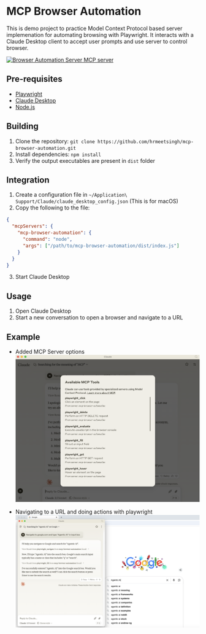 # MCP Browser Automation

This is demo project to practice Model Context Protocol based server implemenation for automating browsing with Playwright. It interacts with a Claude Desktop client to accept user prompts and use server to control browser.

<a href="https://glama.ai/mcp/servers/hokppvk1dy"><img width="380" height="200" src="https://glama.ai/mcp/servers/hokppvk1dy/badge" alt="Browser Automation Server MCP server" /></a>

## Pre-requisites

- [Playwright](https://playwright.dev/)
- [Claude Desktop](https://claude.ai/download)
- [Node.js](https://nodejs.org/en/download/)

## Building

1. Clone the repository: `git clone https://github.com/hrmeetsingh/mcp-browser-automation.git`
2. Install dependencies: `npm install`
3. Verify the output executables are present in `dist` folder

## Integration

1. Create a configuration file in `~/Application\ Support/Claude/claude_desktop_config.json` (This is for macOS)
2. Copy the following to the file:
```json
{
  "mcpServers": {
    "mcp-browser-automation": {
      "command": "node",
      "args": ["/path/to/mcp-browser-automation/dist/index.js"]
    }
  }
}
```
3. Start Claude Desktop

## Usage

1. Open Claude Desktop
2. Start a new conversation to open a browser and navigate to a URL

## Example

- Added MCP Server options
![Added MCP Server options](./image/AvailableMCPTools.png)

- Navigating to a URL and doing actions with playwright
![Navigating to a URL and entering text](./image/UsingMCPServer.png)
